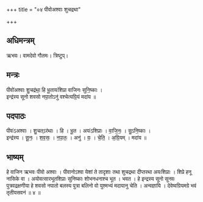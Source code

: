 +++
title = "०४ पीवोअश्वाः शुचद्रथा"

+++
## अधिमन्त्रम्
ऋभवः। वामदेवो गौतमः। त्रिष्टुप्।

## मन्त्रः
पीवो॑अश्वाः शु॒चद्र॑था॒ हि भू॒तायः॑शिप्रा वाजिनः सुनि॒ष्काः ।  
इन्द्र॑स्य सूनो शवसो नपा॒तोऽनु॑ वश्चेत्यग्रि॒यं मदा॑य ॥

## पदपाठः
पीवः॑ऽअश्वाः । शु॒चत्ऽर॑थाः । हि । भू॒त । अयः॑ऽशिप्राः । वा॒जि॒नः॒ । सु॒ऽनि॒ष्काः ।  
इन्द्र॑स्य । सू॒नः॒ । श॒व॒सः॒ । न॒पा॒तः॒ । अनु॑ । वः॒ । चे॒ति॒ । अ॒ग्रि॒यम् । मदा॑य ॥

## भाष्यम्
हे वाजिन ऋभवः पीवो अश्वाः । पीवानोऽश्वा येशां ते तादृशाः तथा शुचद्रथा दीप्तरथा अयःशिप्राः । शिप्रे हनू नासिके वा । अयोवत्सारभूतशिप्राः सुनिष्काः शोभनधनाश्च भूत । भवत । हे इन्द्रस्य सूनो सूनवः पुत्रवद्रक्षणीया हे शवसो नपातो बलस्य पुत्रा बलिनो वो युश्मभ्यं मदायानु चेति । अन्वज्ञायि । देवेष्वग्रियमग्रे भवं तृतीयसवनं ॥ ४ ॥